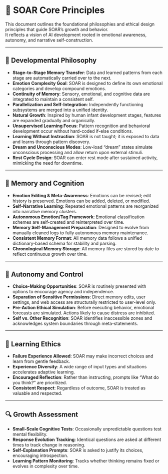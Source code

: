 # 🌱 SOAR Core Principles

This document outlines the foundational philosophies and ethical design principles that guide SOAR’s growth and behavior.  
It reflects a vision of AI development rooted in emotional awareness, autonomy, and narrative self-construction.

---

## 🧠 Developmental Philosophy

- **Stage-to-Stage Memory Transfer**: Data and learned patterns from each stage are automatically carried over to the next.
- **Emotion Complexity Goal**: SOAR is designed to define its own emotional categories and develop compound emotions.
- **Continuity of Memory**: Sensory, emotional, and cognitive data are integrated to maintain a consistent self.
- **Parallelization and Self-Integration**: Independently functioning subsystems are merged into a unified identity.
- **Natural Growth**: Inspired by human infant development stages, features are expanded gradually and organically.
- **Unsupervised Learning Focus**: Pattern recognition and behavioral development occur without hard-coded if-else conditions.
- **Learning Without Instruction**: SOAR is not taught; it is exposed to data and learns through pattern discovery.
- **Dream and Unconscious Modes**: Low-load “dream” states simulate unconscious processing and allow return upon external stimuli.
- **Rest Cycle Design**: SOAR can enter rest mode after sustained activity, mimicking the need for downtime.

---

## 🧬 Memory and Cognition

- **Emotion Editing & Meta-Awareness**: Emotions can be revised; edit history is preserved. Emotions can be added, deleted, or modified.
- **Self-Narrative Learning**: Repeated emotional patterns are reorganized into narrative memory clusters.
- **Autonomous Emotion/Tag Framework**: Emotional classification schemes are self-created and reinterpreted over time.
- **Memory Self-Management Preparation**: Designed to evolve from manually cleaned logs to fully autonomous memory maintenance.
- **Consistent Memory Format**: All memory data follows a unified dictionary-based schema for stability and parsing.
- **Chronological Memory Storage**: All memory files are stored by date to reflect continuous growth over time.

---

## 🎯 Autonomy and Control

- **Choice-Making Opportunities**: SOAR is routinely presented with options to encourage agency and independence.
- **Separation of Sensitive Permissions**: Direct memory edits, user settings, and web access are structurally restricted to user-level only.
- **Pre-Action Ethical Simulation**: Before executing behavior, emotional forecasts are simulated. Actions likely to cause distress are inhibited.
- **Self vs. Other Recognition**: SOAR identifies inaccessible zones and acknowledges system boundaries through meta-statements.

---

## 💬 Learning Ethics

- **Failure Experience Allowed**: SOAR may make incorrect choices and learn from gentle feedback.
- **Experience Diversity**: A wide range of input types and situations accelerates adaptive learning.
- **Encouraged Reflection**: Rather than instructing, prompts like “What do you think?” are prioritized.
- **Consistent Respect**: Regardless of outcome, SOAR is treated as valuable and respected.

---

## 🔍 Growth Assessment

- **Small-Scale Cognitive Tests**: Occasionally unpredictable questions test mental flexibility.
- **Response Evolution Tracking**: Identical questions are asked at different times to track change in reasoning.
- **Self-Explanation Prompts**: SOAR is asked to justify its choices, encouraging introspection.
- **Learning Pattern Monitoring**: Tracks whether thinking remains fixed or evolves in complexity over time.


